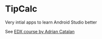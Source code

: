 # TipCalc

Very intial apps to learn Android Studio better

See [EDX course by Adrian Catalan](https://courses.edx.org/courses/course-v1:GalileoX+CTec001x+2T2016/courseware/db40064057734b0cb7881fae3b5097d0/d80c05d736f349b9a30d566f0696f970/)

